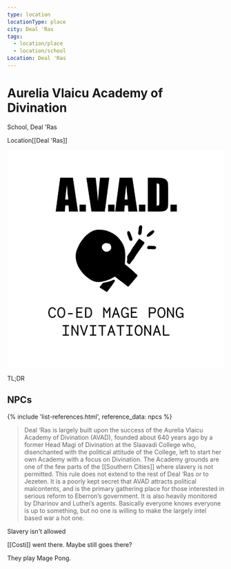 ```yaml
---
type: location
locationType: place
city: Deal 'Ras
tags:
  - location/place
  - location/school
Location: Deal 'Ras
---
```


# Aurelia Vlaicu Academy of Divination

School, Deal 'Ras

<span class="dataview inline-field"><span class="inline-field-key">Location</span><span class="inline-field-value">[[Deal 'Ras]]</span></span>

![](/assets/obsidian/AVAD%20invite.jpeg)

TL;DR

## NPCs

{% include 'list-references.html', reference_data: npcs %}


> Deal ‘Ras is largely built upon the success of the Aurelia Vlaicu Academy of Divination (AVAD), founded about 640 years ago by a former Head Magi of Divination at the Slaavadi College who, disenchanted with the political attitude of the College, left to start her own Academy with a focus on Divination. The Academy grounds are one of the few parts of the [[Southern Cities]] where slavery is not permitted. This rule does not extend to the rest of Deal ‘Ras or to Jezeten. It is a poorly kept secret that AVAD attracts political malcontents, and is the primary gathering place for those interested in serious reform to Eberron’s government. It is also heavily monitored by Dharinov and Luthei’s agents. Basically everyone knows everyone is up to something, but no one is willing to make the largely intel based war a hot one.

Slavery isn't allowed

[[Costi]] went there. Maybe still goes there?

They play Mage Pong.
